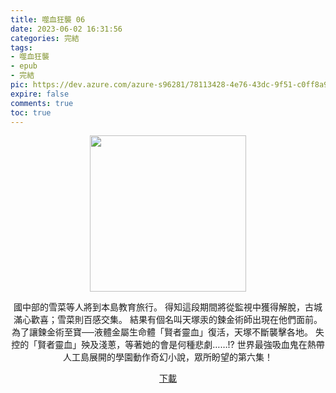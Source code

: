 ```yaml
---
title: 噬血狂襲 06
date: 2023-06-02 16:31:56
categories: 完結
tags:
- 噬血狂襲
- epub
- 完結
pic: https://dev.azure.com/azure-s96281/78113428-4e76-43dc-9f51-c0ff8a913055/_apis/git/repositories/a379171b-de46-4c10-9b0d-00da23959885/items?path=/Epub%20Cover/%E5%99%AC%E8%A1%80%E7%8B%82%E8%A5%B2-06.jpg&versionDescriptor%5BversionOptions%5D=0&versionDescriptor%5BversionType%5D=0&versionDescriptor%5Bversion%5D=main&resolveLfs=true&%24format=octetStream&api-version=5.0
expire: false
comments: true
toc: true
---
```


<div style="text-align:center" class="kratos-post-content">

<img width="250px" src="https://dev.azure.com/azure-s96281/78113428-4e76-43dc-9f51-c0ff8a913055/_apis/git/repositories/a379171b-de46-4c10-9b0d-00da23959885/items?path=/Epub%20Cover/%E5%99%AC%E8%A1%80%E7%8B%82%E8%A5%B2-06.jpg&versionDescriptor%5BversionOptions%5D=0&versionDescriptor%5BversionType%5D=0&versionDescriptor%5Bversion%5D=main&resolveLfs=true&%24format=octetStream&api-version=5.0">

<p>
國中部的雪菜等人將到本島教育旅行。
得知這段期間將從監視中獲得解脫，古城滿心歡喜；雪菜則百感交集。
結果有個名叫天塚汞的鍊金術師出現在他們面前。
為了讓鍊金術至寶──液體金屬生命體「賢者靈血」復活，天塚不斷襲擊各地。
失控的「賢者靈血」殃及淺蔥，等著她的會是何種悲劇……!?
世界最強吸血鬼在熱帶人工島展開的學園動作奇幻小說，眾所盼望的第六集！
</p>

<p>
<a href="https://epubdatabase.azurewebsites.net/EBOOKS/EPUB/完結/噬血狂襲/%E5%99%AC%E8%A1%80%E7%8B%82%E8%A5%B26%20%E7%85%89%E9%87%91%E8%A1%93%E5%B8%AB%E6%AD%B8%E4%BE%86.epub?download=1">下載</a>
</p>

</div>
